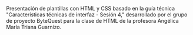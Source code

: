 Presentación de plantillas con HTML y CSS basado en la guía técnica "Características técnicas de interfaz - Sesión 4," desarrollado por el grupo de proyecto ByteQuest para la clase de HTML de la profesora Angélica María Triana Guarnizo.